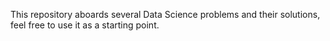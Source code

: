 This repository aboards several Data Science problems and their solutions, feel free to use it as a starting point.

